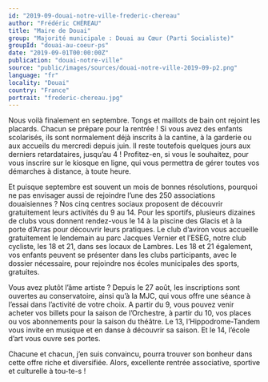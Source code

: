 ```yaml
---
id: "2019-09-douai-notre-ville-frederic-chereau"
author: "Frédéric CHÉREAU"
title: "Maire de Douai"
group: "Majorité municipale : Douai au Cœur (Parti Socialiste)"
groupId: "douai-au-coeur-ps"
date: "2019-09-01T00:00:00Z"
publication: "douai-notre-ville"
source: "public/images/sources/douai-notre-ville-2019-09-p2.png"
language: "fr"
locality: "Douai"
country: "France"
portrait: "frederic-chereau.jpg"
---
```


Nous voilà finalement en septembre. Tongs et maillots de bain ont rejoint les placards. Chacun se prépare pour la rentrée ! Si vous avez des enfants scolarisés, ils sont normalement déjà inscrits à la cantine, à la garderie ou aux accueils du mercredi depuis juin. Il reste toutefois quelques jours aux derniers retardataires, jusqu’au 4 ! Profitez-en, si vous le souhaitez, pour vous inscrire sur le kiosque en ligne, qui vous permettra de gérer toutes vos démarches à distance, à toute heure.

Et puisque septembre est souvent un mois de bonnes résolutions, pourquoi ne pas envisager aussi de rejoindre l’une des 250 associations douaisiennes ? Nos cinq centres sociaux proposent de découvrir gratuitement leurs activités du 9 au 14. Pour les sportifs, plusieurs dizaines de clubs vous donnent rendez-vous le 14 à la piscine des Glacis et à la porte d’Arras pour découvrir leurs pratiques. Le club d’aviron vous accueille gratuitement le lendemain au parc Jacques Vernier et l’ESEG, notre club cycliste, les 18 et 21, dans ses locaux de Lambres. Les 18 et 21 également, vos enfants peuvent se présenter dans les clubs participants, avec le dossier nécessaire, pour rejoindre nos écoles municipales des sports, gratuites.

Vous avez plutôt l’âme artiste ? Depuis le 27 août, les inscriptions sont ouvertes au conservatoire, ainsi qu’à la MJC, qui vous offre une séance à l’essai dans l’activité de votre choix. A partir du 9, vous pouvez venir acheter vos billets pour la saison de l’Orchestre, à partir du 10, vos places ou vos abonnements pour la saison du théâtre. Le 13, l’Hippodrome-Tandem vous invite en musique et en danse à découvrir sa saison. Et le 14, l’école d’art vous ouvre ses portes.

Chacune et chacun, j’en suis convaincu, pourra trouver son bonheur dans cette offre riche et diversifiée. Alors, excellente rentrée associative, sportive et culturelle à tou-te-s !
